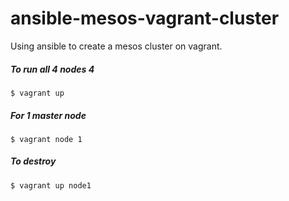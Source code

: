 # ansible-mesos-vagrant-cluster
Using ansible to create a mesos cluster on vagrant.

##### To run all 4 nodes 4
```
$ vagrant up
```
##### For 1 master node
```
$ vagrant node 1
````

##### To destroy
```
$ vagrant up node1
```
